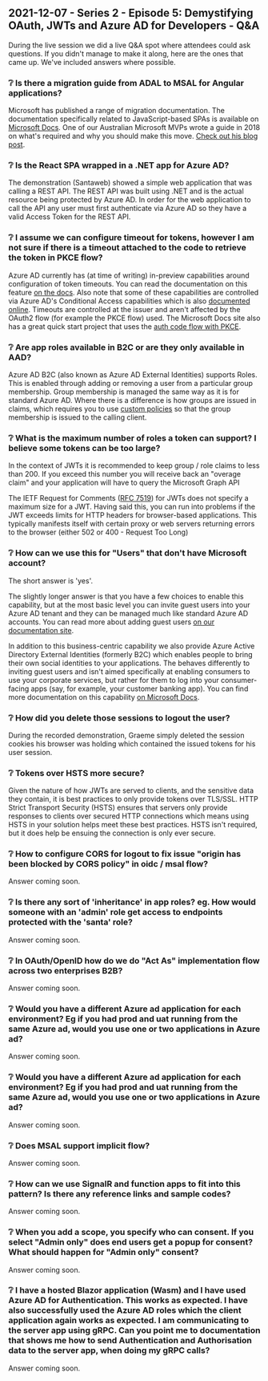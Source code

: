 ## 2021-12-07 - Series 2 - Episode 5: Demystifying OAuth, JWTs and Azure AD for Developers - Q&A

During the live session we did a live Q&A spot where attendees could ask questions. If you didn't manage to make it along, here are the ones that came up. We've included answers where possible.

### ❔ Is there a migration guide from ADAL to MSAL for Angular applications?

Microsoft has published a range of migration documentation. The documentation specifically related to JavaScript-based SPAs is available on [Microsoft Docs](https://docs.microsoft.com/azure/active-directory/develop/msal-compare-msal-js-and-adal-js). One of our Australian Microsoft MVPs wrote a guide in 2018 on what's required and why you should make this move. [Check out his blog post](http://johnliu.net/blog/2018/11/migrate-angular-spa-from-adaljs-to-msal-because-it-is-awesome).

### ❔ Is the React SPA wrapped in a .NET app for Azure AD?

The demonstration (Santaweb) showed a simple web application that was calling a REST API. The REST API was built using .NET and is the actual resource being protected by Azure AD. In order for the web application to call the API any user must first authenticate via Azure AD so they have a valid Access Token for the REST API. 

### ❔ I assume we can configure timeout for tokens, however I am not sure if there is a timeout attached to the code to retrieve the token in PKCE flow?

Azure AD currently has (at time of writing) in-preview capabilities around configuration of token timeouts. You can read the documentation on this feature [on the docs](https://docs.microsoft.com/azure/active-directory/develop/active-directory-configurable-token-lifetimes). Also note that some of these capabilities are controlled via Azure AD's Conditional Access capabilities which is also [documented online](https://docs.microsoft.com/azure/active-directory/conditional-access/howto-conditional-access-session-lifetime). Timeouts are controlled at the issuer and aren't affected by the OAuth2 flow (for example the PKCE flow) used. The Microsoft Docs site also has a great quick start project that uses the [auth code flow with PKCE](https://docs.microsoft.com/azure/active-directory/develop/quickstart-v2-javascript-auth-code). 

### ❔ Are app roles available in B2C or are they only available in AAD?

Azure AD B2C (also known as Azure AD External Identities) supports Roles. This is enabled through adding or removing a user from a particular group membership. Group membership is managed the same way as it is for standard Azure AD. Where there is a difference is how groups are issued in claims, which requires you to use [custom policies](https://docs.microsoft.com/azure/active-directory-b2c/tutorial-create-user-flows?pivots=b2c-custom-policy) so that the group membership is issued to the calling client.

### ❔ What is the maximum number of roles a token can support? I believe some tokens can be too large?

In the context of JWTs it is recommended to keep group / role claims to less than 200. If you exceed this number you will receive back an "overage claim" and your application will have to query the Microsoft Graph API 

The IETF Request for Comments ([RFC 7519](https://tools.ietf.org/html/rfc7519)) for JWTs does not specify a maximum size for a JWT. Having said this, you can run into problems if the JWT exceeds limits for HTTP headers for browser-based applications. This typically manifests itself with certain proxy or web servers returning errors to the browser (either 502 or 400 - Request Too Long)

### ❔ How can we use this for "Users" that don't have Microsoft account?

The short answer is 'yes'.

The slightly longer answer is that you have a few choices to enable this capability, but at the most basic level you can invite guest users into your Azure AD tenant and they can be managed much like standard Azure AD accounts. You can read more about adding guest users [on our documentation site](https://docs.microsoft.com/azure/active-directory/external-identities/b2b-quickstart-add-guest-users-portal).

In addition to this business-centric capability we also provide Azure Active Directory External Identities (formerly B2C) which enables people to bring their own social identities to your applications. The behaves differently to inviting guest users and isn't aimed specifically at enabling consumers to use your corporate services, but rather for them to log into your consumer-facing apps (say, for example, your customer banking app). You can find more documentation on this capability [on Microsoft Docs](https://docs.microsoft.com/azure/active-directory-b2c/overview).

### ❔ How did you delete those sessions to logout the user?

During the recorded demonstration, Graeme simply deleted the session cookies his browser was holding which contained the issued tokens for his user session.

### ❔ Tokens over HSTS more secure?

Given the nature of how JWTs are served to clients, and the sensitive data they contain, it is best practices to only provide tokens over TLS/SSL. HTTP Strict Transport Security (HSTS) ensures that servers only provide responses to clients over secured HTTP connections which means using HSTS in your solution helps meet these best practices. HSTS isn't required, but it does help be ensuing the connection is only ever secure.

### ❔ How to configure CORS for logout to fix issue "origin has been blocked by CORS policy" in oidc / msal flow?

Answer coming soon.

### ❔ Is there any sort of 'inheritance' in app roles? eg. How would someone with an 'admin' role get access to endpoints protected with the 'santa' role?

Answer coming soon.

### ❔ In OAuth/OpenID how do we do "Act As" implementation flow across two enterprises B2B?

Answer coming soon.

### ❔ Would you have a different Azure ad application for each environment? Eg if you had prod and uat running from the same Azure ad, would you use one or two applications in Azure ad?

Answer coming soon.

### ❔ Would you have a different Azure ad application for each environment? Eg if you had prod and uat running from the same Azure ad, would you use one or two applications in Azure ad?

Answer coming soon.

### ❔ Does MSAL support implicit flow?

Answer coming soon.

### ❔ How can we use SignalR and function apps to fit into this pattern? Is there any reference links and sample codes?

Answer coming soon.

### ❔ When you add a scope, you specify who can consent. If you select "Admin only" does end users get a popup for consent? What should happen for "Admin only" consent?

Answer coming soon.

### ❔ I have a hosted Blazor application (Wasm) and I have used Azure AD for Authentication. This works as expected. I have also successfully used the Azure AD roles which the client application again works as expected. I am communicating to the server app using gRPC. Can you point me to documentation that shows me how to send Authentication and Authorisation data to the server app, when doing my gRPC calls?

Answer coming soon.